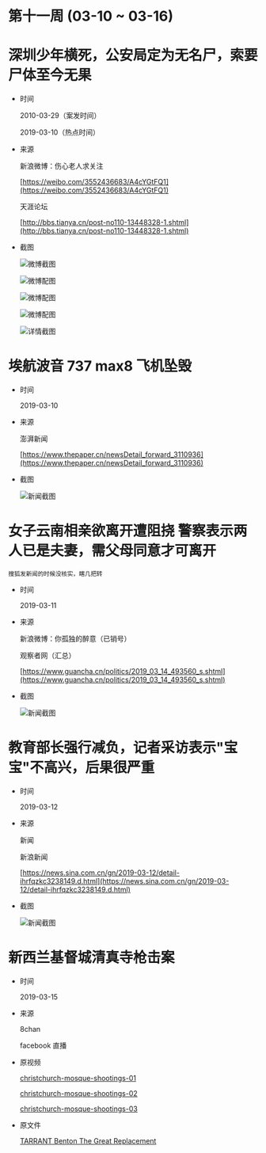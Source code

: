 第十一周 (03-10 ~ 03-16)
======

# 深圳少年横死，公安局定为无名尸，索要尸体至今无果

+ 时间

    2010-03-29（案发时间）

    2019-03-10（热点时间）
    
+ 来源

    新浪微博：伤心老人求关注
    
    [https://weibo.com/3552436683/A4cYGtFQ1](https://weibo.com/3552436683/A4cYGtFQ1)
    
    天涯论坛
    
    [http://bbs.tianya.cn/post-no110-13448328-1.shtml](http://bbs.tianya.cn/post-no110-13448328-1.shtml)
    
+ 截图

    ![微博截图](assets/2019-03-10-funeral-home-weibo.png)
    
    ![微博配图](assets/2019-03-10-funeral-home-01.jpg)
    
    ![微博配图](assets/2019-03-10-funeral-home-02.jpg)
    
    ![微博配图](assets/2019-03-10-funeral-home-03.jpg)
    
    ![详情截图](assets/2019-03-10-funeral-home-detail.png)

# 埃航波音 737 max8 飞机坠毁

+ 时间

    2019-03-10
    
+ 来源

    澎湃新闻
    
    [https://www.thepaper.cn/newsDetail_forward_3110936](https://www.thepaper.cn/newsDetail_forward_3110936)
    
+ 截图

    ![新闻截图](assets/2019-03-10-boeing.png)
    
# 女子云南相亲欲离开遭阻挠 警察表示两人已是夫妻，需父母同意才可离开

    搜狐发新闻的时候没核实，瞎几把转

+ 时间

    2019-03-11
    
+ 来源

    新浪微博：你孤独的醉意（已销号）
    
    观察者网（汇总）
    
    [https://www.guancha.cn/politics/2019_03_14_493560_s.shtml](https://www.guancha.cn/politics/2019_03_14_493560_s.shtml)
    
+ 截图
    
    ![新闻截图](assets/2019-03-11-blind-date.png)
    
# 教育部长强行减负，记者采访表示"宝宝"不高兴，后果很严重

+ 时间

    2019-03-12
    
+ 来源

    新闻
    
    新浪新闻
    
    [https://news.sina.com.cn/gn/2019-03-12/detail-ihrfqzkc3238149.d.html](https://news.sina.com.cn/gn/2019-03-12/detail-ihrfqzkc3238149.d.html)
    
+ 截图

    ![新闻截图](assets/2019-03-12-chenbaosheng.png)
    
# 新西兰基督城清真寺枪击案

+ 时间

    2019-03-15
    
+ 来源

    8chan
    
    facebook 直播
    
+ 原视频

    [christchurch-mosque-shootings-01](./assets/christchurch-mosque-shootings-01.mp4)
    
    [christchurch-mosque-shootings-02](./assets/christchurch-mosque-shootings-02.mp4)
    
    [christchurch-mosque-shootings-03](./assets/christchurch-mosque-shootings-03.mp4)

+ 原文件

    [TARRANT Benton The Great Replacement](./assets/TARRANT-Benton-The-Great-Replacement.pdf)
